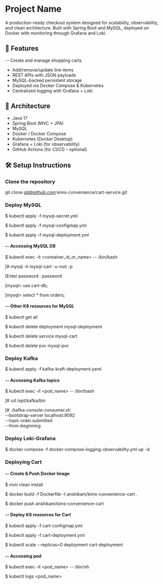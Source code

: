 # Project Name

A production-ready checkout system designed for scalability, observability, and clean architecture. Built with Spring
Boot and MySQL, deployed on Docker with monitoring through Grafana and Loki.

## 🚀 Features

-- Create and manage shopping carts

- Add/remove/update line items
- REST APIs with JSON payloads
- MySQL-backed persistent storage
- Deployed via Docker Compose & Kubernetes
- Centralized logging with Grafana + Loki

## 🧠 Architecture

- Java 17
- Spring Boot (MVC + JPA)
- MySQL
- Docker / Docker Compose
- Kubernetes (Docker Desktop)
- Grafana + Loki (for observability)
- GitHub Actions (for CI/CD – optional)

## 🛠️ Setup Instructions

### Clone the repository

git clone git@github.com:kims-convenience/cart-service.git

### Deploy MySQL

$ kubectl apply -f mysql-secret.yml

$ kubectl apply -f mysql-configmap.yml

$ kubectl apply -f mysql-deployment.yml

#### -- Accessing MySQL DB

$ kubectl exec -it <container_id_or_name> -- /bin/bash

[# mysql -h mysql-cart -u root -p

[Enter password : password

[mysql> use cart-db;

[mysql> select * from orders;

#### -- Other K8 resources for MySQL

$ kubectl get all

$ kubectl delete deployment mysql-deployment

$ kubectl delete service mysql-cart

$ kubectl delete pvc mysql-pvc

### Deploy Kafka

$ kubectl apply -f kafka-kraft-deployment.yaml

#### -- Accessing Kafka topics

$ kubectl exec -it <pod_name> -- /bin/bash

[# cd /opt/kafka/bin

[# ./kafka-console-consumer.sh \
--bootstrap-server localhost:9092 \
--topic order.submitted \
--from-beginning

### Deploy Loki-Grafana

$ docker compose -f docker-compose-logging-observability.yml up -d

### Deploying Cart

#### -- Create & Push Docker Image

$ mvn clean install

$ docker build -f Dockerfile -t anshikam/kims-convenience-cart .

$ docker push anshikam/kims-convenience-cart

#### -- Deploy K8 resources for Cart

$ kubectl apply -f cart-configmap.yml

$ kubectl apply -f cart-deployment.yml

$ kubectl scale --replicas=0 deployment cart-deployment

#### -- Accessing pod

$ kubectl exec -it <pod_name> -- /bin/sh

$ kubectl logs <pod_name>
